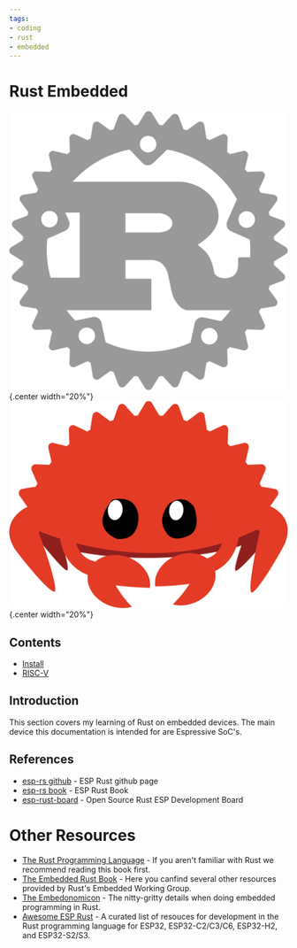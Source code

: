 ```yaml
---
tags:
- coding
- rust
- embedded
---
```

# Rust Embedded

![](img/logo.svg){.center width="20%"}
<br>
![](img/rustacean.svg){.center width="20%"}

## Contents

- [Install](install.md)
- [RISC-V](riscv.md)

## Introduction

This section covers my learning of Rust on embedded devices. The main device this documentation is intended for are Espressive SoC's.

## References

- [esp-rs github](https://github.com/esp-rs) - ESP Rust github page
- [esp-rs book](https://esp-rs.github.io/book/) - ESP Rust Book
- [esp-rust-board](https://github.com/esp-rs/esp-rust-board) - Open Source Rust ESP Development Board

# Other Resources

- [The Rust Programming Language](https://doc.rust-lang.org/book/) - If you aren't familiar with Rust we recommend reading this book first.
- [The Embedded Rust Book](https://docs.rust-embedded.org/book/index.html) - Here you canfind several other resources provided by Rust's Embedded Working Group.
- [The Embedonomicon](https://docs.rust-embedded.org/embedonomicon/) - The nitty-gritty details when doing embedded programming in Rust.
- [Awesome ESP Rust](https://github.com/esp-rs/awesome-esp-rust) - A curated list of resouces for development in the Rust programming language for ESP32, ESP32-C2/C3/C6, ESP32-H2, and ESP32-S2/S3.
